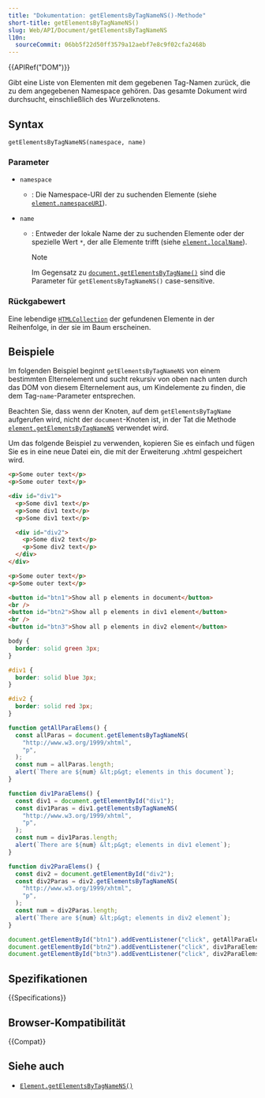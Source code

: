```yaml
---
title: "Dokumentation: getElementsByTagNameNS()-Methode"
short-title: getElementsByTagNameNS()
slug: Web/API/Document/getElementsByTagNameNS
l10n:
  sourceCommit: 06bb5f22d50ff3579a12aebf7e8c9f02cfa2468b
---
```


{{APIRef("DOM")}}

Gibt eine Liste von Elementen mit dem gegebenen Tag-Namen zurück, die zu dem angegebenen Namespace gehören. Das gesamte Dokument wird durchsucht, einschließlich des Wurzelknotens.

## Syntax

```js-nolint
getElementsByTagNameNS(namespace, name)
```

### Parameter

- `namespace`
  - : Die Namespace-URI der zu suchenden Elemente (siehe [`element.namespaceURI`](/de/docs/Web/API/Element/namespaceURI)).
- `name`

  - : Entweder der lokale Name der zu suchenden Elemente oder der spezielle Wert `*`, der alle Elemente trifft (siehe [`element.localName`](/de/docs/Web/API/Element/localName)).

    > [!NOTE]
    > Im Gegensatz zu [`document.getElementsByTagName()`](/de/docs/Web/API/Document/getElementsByTagName) sind die Parameter für `getElementsByTagNameNS()` case-sensitive.

### Rückgabewert

Eine lebendige [`HTMLCollection`](/de/docs/Web/API/HTMLCollection) der gefundenen Elemente in der Reihenfolge, in der sie im Baum erscheinen.

## Beispiele

Im folgenden Beispiel beginnt `getElementsByTagNameNS` von einem bestimmten
Elternelement und sucht rekursiv von oben nach unten durch das DOM von diesem Elternelement aus, um Kindelemente zu finden, die dem Tag-`name`-Parameter entsprechen.

Beachten Sie, dass wenn der Knoten, auf dem `getElementsByTagName` aufgerufen wird, nicht der `document`-Knoten ist, in der Tat die
Methode [`element.getElementsByTagNameNS`](/de/docs/Web/API/Element/getElementsByTagNameNS) verwendet wird.

Um das folgende Beispiel zu verwenden, kopieren Sie es einfach und fügen Sie es in eine neue Datei ein, die mit der Erweiterung .xhtml gespeichert wird.

```html
<p>Some outer text</p>
<p>Some outer text</p>

<div id="div1">
  <p>Some div1 text</p>
  <p>Some div1 text</p>
  <p>Some div1 text</p>

  <div id="div2">
    <p>Some div2 text</p>
    <p>Some div2 text</p>
  </div>
</div>

<p>Some outer text</p>
<p>Some outer text</p>

<button id="btn1">Show all p elements in document</button>
<br />
<button id="btn2">Show all p elements in div1 element</button>
<br />
<button id="btn3">Show all p elements in div2 element</button>
```

```css
body {
  border: solid green 3px;
}

#div1 {
  border: solid blue 3px;
}

#div2 {
  border: solid red 3px;
}
```

```js
function getAllParaElems() {
  const allParas = document.getElementsByTagNameNS(
    "http://www.w3.org/1999/xhtml",
    "p",
  );
  const num = allParas.length;
  alert(`There are ${num} &lt;p&gt; elements in this document`);
}

function div1ParaElems() {
  const div1 = document.getElementById("div1");
  const div1Paras = div1.getElementsByTagNameNS(
    "http://www.w3.org/1999/xhtml",
    "p",
  );
  const num = div1Paras.length;
  alert(`There are ${num} &lt;p&gt; elements in div1 element`);
}

function div2ParaElems() {
  const div2 = document.getElementById("div2");
  const div2Paras = div2.getElementsByTagNameNS(
    "http://www.w3.org/1999/xhtml",
    "p",
  );
  const num = div2Paras.length;
  alert(`There are ${num} &lt;p&gt; elements in div2 element`);
}

document.getElementById("btn1").addEventListener("click", getAllParaElems);
document.getElementById("btn2").addEventListener("click", div1ParaElems);
document.getElementById("btn3").addEventListener("click", div2ParaElems);
```

## Spezifikationen

{{Specifications}}

## Browser-Kompatibilität

{{Compat}}

## Siehe auch

- [`Element.getElementsByTagNameNS()`](/de/docs/Web/API/Element/getElementsByTagNameNS)
